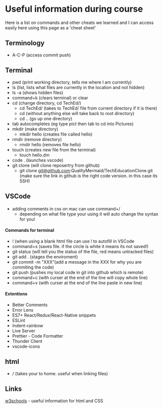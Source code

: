 # Useful information during course

Here is a list on commands and other cheats we learned and I can access easily here using this page as a 'cheat sheet'

## Terminology 
- A-C-P (access commit push)

## Terminal
- pwd (print working directory, tells me where I am currently)
- ls (list, lists what files are currently in the location and not hidden)
- ls -a (shows hidden files)
- command+k (clears terminal) or clear
- cd (change directory, cd TechEd/)
  - cd TechEd/ (takes to TechEd/ file from current directory if it is there)
  - cd (without anything else will take back to root directory)
  - cd .. (go up one directory)
- tab autocompletes (eg type pict then tab to cd into Pictures)
- mkdir (make directory)
  - mkdir hello (creates file called hello)
- rmdir (remove directory)
  - rmdir hello (removes file hello)
- touch (creates new file from the terminal) 
  - touch hello.dm
- code . (launches vscode)
- git clone (will clone reposertry from github)
  - git clone git@github.com:QualityMermaid/TechEducationClone.git (make sure the link in github is the right code version. in this case its SSH)

## VSCode 

####
- adding comments in css on mac can use command+/
  <!-- - this wont be shown as its a comment -->
  - depending on what file type your using it will auto change the syntax for you!

#### Commands for terminal
- ! (when using a blank html file can use ! to autofill in VSCode
- command+s (saves file. if the circle is white it means its not saved!)
- git status (will tell you the status of the file, red means untracked files)
- git add . (stages the enviroment)
- git commit -m "XXX"(add a message in the XXX for why you are commiting the code)
- git push (pushes my local code in git into github which is remote)
- command+c (with curser at the end of the line will copy whole line)
- command+v (with curser at the end of the line paste in new line)



#### Extentions
- Better Comments
- Error Lens
- ES7+ React/Redux/React-Native snippets
- ESLint
- Indent-rainbow
- Live Server
- Prettier - Code Formatter
- Thunder Client
- vscode-icons

## html

- / (takes your to home. useful when linking files)

## Links

[w3schools](https://www.w3schools.com/html/) - useful information for html and CSS
